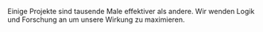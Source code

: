 Einige Projekte sind tausende Male effektiver als andere. Wir wenden Logik und Forschung an um unsere Wirkung zu maximieren.
